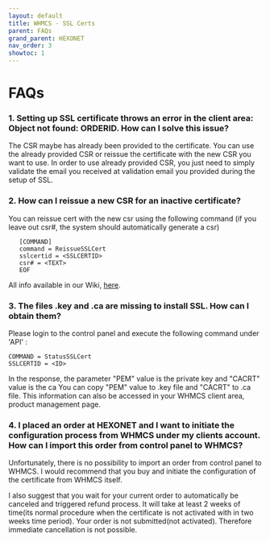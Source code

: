 ```yaml
---
layout: default
title: WHMCS - SSL Certs
parent: FAQs
grand_parent: HEXONET
nav_order: 3
showtoc: 1
---
```


# FAQs

### 1. Setting up SSL certificate throws an error in the client area: Object not found: ORDERID. How can I solve this issue?

The CSR maybe has already been provided to the certificate. You can use the already provided CSR or reissue the certificate with the new CSR you want to use.
In order to use already provided CSR, you just need to simply validate the email you received at validation email you provided during the setup of SSL.

### 2. How can I reissue a new CSR for an inactive certificate?

You can reissue cert with the new csr using the following command (if you leave out csr#, the system should automatically generate a csr)

       [COMMAND]
       command = ReissueSSLCert
       sslcertid = <SSLCERTID>
       csr# = <TEXT>
       EOF

All info available in our Wiki, [here](//wiki.hexonet.net/wiki/SSL#tab=Other_commands__28API_29).

### 3. The files .key and .ca are missing to install SSL. How can I obtain them?

Please login to the control panel and execute the following command under 'API' :

    COMMAND = StatusSSLCert
    SSLCERTID = <ID>

In the response, the parameter "PEM" value is the private key and "CACRT" value is the ca
You can copy "PEM" value to .key file and "CACRT" to .ca file.
This information can also be accessed in your WHMCS client area, product management page.

### 4. I placed an order at HEXONET and I want to initiate the configuration process from WHMCS under my clients account. How can I import this order from control panel to WHMCS?

Unfortunately, there is no possibility to import an order from control panel to WHMCS.
I would recommend that you buy and initiate the configuration of the certificate from WHMCS itself.

I also suggest that you wait for your current order to automatically be canceled and triggered refund process. It will take at least 2 weeks of time(its normal procedure when the certificate is not activated with in two weeks time period). Your order is not submitted(not activated). Therefore immediate cancellation is not possible.
